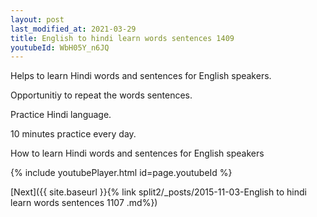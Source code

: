 ```yaml
---
layout: post
last_modified_at: 2021-03-29
title: English to hindi learn words sentences 1409 
youtubeId: WbH05Y_n6JQ
---
```

 
 
Helps to learn Hindi words and sentences for English speakers.

Opportunitiy to repeat the words sentences. 

Practice Hindi language. 
 
10 minutes practice every day. 
 
How to learn Hindi words and sentences for English speakers 
 
{% include youtubePlayer.html id=page.youtubeId %}
 
 
[Next]({{ site.baseurl }}{% link  split2/_posts/2015-11-03-English to hindi learn words sentences 1107 .md%})
 
